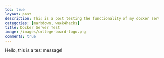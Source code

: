 ```yaml
---
toc: true
layout: post
description: This is a post testing the functionality of my docker server.
categories: [markdown, week4hacks]
title: Docker Server Test
image: /images/college-board-logo.png
comments: true
---
```

Hello, this is a test message!
